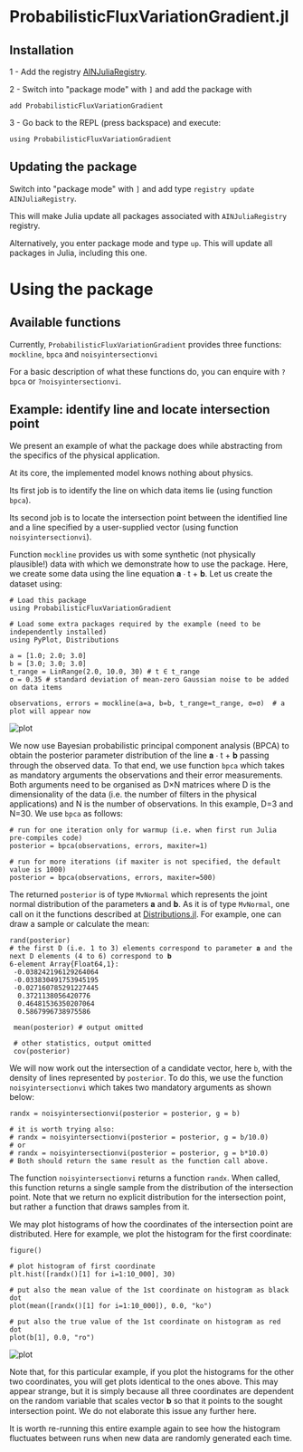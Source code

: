 # ProbabilisticFluxVariationGradient.jl

## Installation

1 - Add the registry [AINJuliaRegistry](https://github.com/HITS-AIN/AINJuliaRegistry).

2 - Switch into "package mode" with ```]``` and add the package with
```
add ProbabilisticFluxVariationGradient
```
3 - Go back to the REPL (press backspace) and execute:
```
using ProbabilisticFluxVariationGradient
```

## Updating the package

Switch into "package mode" with ```]``` and add type ```registry update AINJuliaRegistry```. 

This will make Julia update all packages associated with ```AINJuliaRegistry``` registry. 

Alternatively, you enter package mode and type ```up```. This will update all packages in Julia, including this one.

# Using the package

## Available functions

Currently, `ProbabilisticFluxVariationGradient` provides three functions: `mockline`, `bpca` and `noisyintersectionvi`

For a basic description of what these functions do, you can enquire with
```?bpca``` or ```?noisyintersectionvi```.


## Example: identify line and locate intersection point

We present an example of what the package does while abstracting from the specifics of the physical application. 

At its core, the implemented model knows nothing about physics.

Its first job is to identify the line on which data items lie (using function `bpca`).

Its second job is to locate the intersection point between the identified line and a line specified by a user-supplied vector (using function `noisyintersectionvi`).

Function `mockline` provides us with some synthetic  (not physically plausible!) data with which we demonstrate how to use the package.
Here, we create some data using the line equation 𝐚 ⋅ t + 𝐛. 
Let us create the dataset using:

```
# Load this package
using ProbabilisticFluxVariationGradient

# Load some extra packages required by the example (need to be independently installed)
using PyPlot, Distributions

a = [1.0; 2.0; 3.0] 
b = [3.0; 3.0; 3.0]
t_range = LinRange(2.0, 10.0, 30) # t ∈ t_range
σ = 0.35 # standard deviation of mean-zero Gaussian noise to be added on data items

observations, errors = mockline(a=a, b=b, t_range=t_range, σ=σ)  # a plot will appear now
```

![plot](docs/plot1.png)

We now use Bayesian probabilistic principal component analysis (BPCA) to obtain the posterior parameter distribution of the line 𝐚 ⋅ t + 𝐛 passing through the observed data. To that end, we use function ```bpca``` which takes as mandatory arguments the observations and their error measurements. Both arguments need to be organised as D×N matrices where D is the dimensionality of the data (i.e. the number of filters in the physical applications) and N is the number of observations. In this example, D=3 and N=30. We use ```bpca``` as follows:


```
# run for one iteration only for warmup (i.e. when first run Julia pre-compiles code)
posterior = bpca(observations, errors, maxiter=1)

# run for more iterations (if maxiter is not specified, the default value is 1000)
posterior = bpca(observations, errors, maxiter=500)
```

The returned ```posterior``` is of type ```MvNormal``` which represents the joint normal distribution of the parameters 𝐚 and 𝐛.
As it is of type ```MvNormal```, one call on it the functions described at [Distributions.jl](https://juliastats.org/Distributions.jl/latest/multivariate/#Common-Interface-1). For example, one can draw a sample or calculate the mean:

```
rand(posterior)
# the first D (i.e. 1 to 3) elements correspond to parameter 𝐚 and the next D elements (4 to 6) correspond to 𝐛
6-element Array{Float64,1}:
 -0.038242196129264064
 -0.033830491753945195
 -0.027160785291227445
  0.3721138056420776
  0.46481536350207064
  0.5867996738975586
  
 mean(posterior) # output omitted
 
 # other statistics, output omitted
 cov(posterior)
```

We will now work out the intersection of a candidate vector, here `b`, with the density of lines represented by ```posterior```. To do this, we use the function ```noisyintersectionvi``` which takes two mandatory arguments as shown below:

```
randx = noisyintersectionvi(posterior = posterior, g = b)

# it is worth trying also: 
# randx = noisyintersectionvi(posterior = posterior, g = b/10.0)
# or
# randx = noisyintersectionvi(posterior = posterior, g = b*10.0)
# Both should return the same result as the function call above.

```

The function ```noisyintersectionvi``` returns a function `randx`. When called, this function returns a single sample from the distribution of the intersection point. Note that we return no explicit distribution for the intersection point, but rather a function that draws samples from it.

We may plot histograms of how the coordinates of the intersection point are distributed. Here for example, we plot the histogram for the first coordinate:
```
figure()

# plot histogram of first coordinate
plt.hist([randx()[1] for i=1:10_000], 30)

# put also the mean value of the 1st coordinate on histogram as black dot
plot(mean([randx()[1] for i=1:10_000]), 0.0, "ko")

# put also the true value of the 1st coordinate on histogram as red dot
plot(b[1], 0.0, "ro")
```
![plot](docs/hist1.png)

Note that, for this particular example, if you plot the histograms for the other two coordinates, you will get plots identical to the ones above. This may appear strange, but it is simply because all three coordinates are dependent on the random variable that scales vector 𝐛 so that it points to the sought intersection point. We do not elaborate this issue any further here.

It is worth re-running this entire example again to see how the histogram fluctuates between runs when new data are randomly generated each time.
